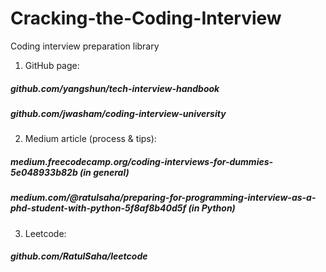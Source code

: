 # Cracking-the-Coding-Interview
Coding interview preparation library

1. GitHub page: 
##### github.com/yangshun/tech-interview-handbook
##### github.com/jwasham/coding-interview-university
  
2. Medium article (process & tips): 
##### medium.freecodecamp.org/coding-interviews-for-dummies-5e048933b82b (in general)
##### medium.com/@ratulsaha/preparing-for-programming-interview-as-a-phd-student-with-python-5f8af8b40d5f (in Python)

3. Leetcode: 
##### github.com/RatulSaha/leetcode
